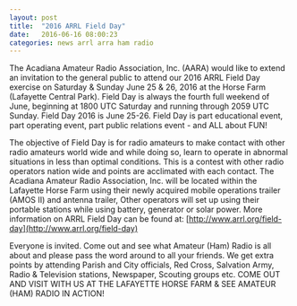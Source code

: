 ```yaml
---
layout: post
title:  "2016 ARRL Field Day"
date:   2016-06-16 08:00:23
categories: news arrl arra ham radio
---
```

The Acadiana Amateur Radio Association, Inc. (AARA) would like to extend an invitation to the general public to attend our 2016 ARRL Field Day exercise on Saturday & Sunday June 25 & 26, 2016 at the Horse Farm (Lafayette Central Park). Field Day is always the fourth full weekend of June, beginning at 1800 UTC Saturday and running through 2059 UTC Sunday. Field Day 2016 is June 25-26. Field Day is part educational event, part operating event, part public relations event - and ALL about FUN!

The objective of Field Day is for radio amateurs to make contact with other radio amateurs world wide and while doing so, learn to operate in abnormal situations in less than optimal conditions. This is a contest with other radio operators nation wide and points are acclimated with each contact. The Acadiana Amateur Radio Association, Inc. will be located within the Lafayette Horse Farm using their newly acquired mobile operations trailer (AMOS II) and antenna trailer, Other operators will set up using their portable stations while using battery, generator or solar power. More information on ARRL Field Day can be found at: [http://www.arrl.org/field-day](http://www.arrl.org/field-day)

Everyone is invited. Come out and see what Amateur (Ham) Radio is all about and please pass the word around to all your friends. We get extra points by attending Parish and City officials, Red Cross, Salvation Army, Radio & Television stations, Newspaper, Scouting groups etc. COME OUT AND VISIT WITH US AT THE LAFAYETTE HORSE FARM & SEE AMATEUR (HAM) RADIO IN ACTION!
